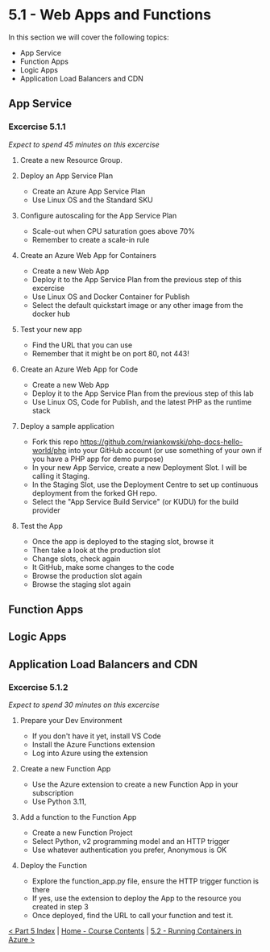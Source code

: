 # 5.1 - Web Apps and Functions

In this section we will cover the following topics:
- App Service
- Function Apps
- Logic Apps
- Application Load Balancers and CDN

## App Service

### Excercise 5.1.1

*Expect to spend 45 minutes on this excercise*

1. Create a new Resource Group.

2. Deploy an App Service Plan
    - Create an Azure App Service Plan
    - Use Linux OS and the Standard SKU

3. Configure autoscaling for the App Service Plan
    - Scale-out when CPU saturation goes above 70%
    - Remember to create a scale-in rule

4. Create an Azure Web App for Containers
    - Create a new Web App
    - Deploy it to the App Service Plan from the previous step of this excercise
    - Use Linux OS and Docker Container for Publish
    - Select the default quickstart image or any other image from the docker hub

5. Test your new app
    - Find the URL that you can use
    - Remember that it might be on port 80, not 443!

6. Create an Azure Web App for Code
    - Create a new Web App
    - Deploy it to the App Service Plan from the previous step of this lab
    - Use Linux OS, Code for Publish, and the latest PHP as the runtime stack

7. Deploy a sample application
    - Fork this repo https://github.com/rwiankowski/php-docs-hello-world/php into your GitHub account (or use something of your own if you have a PHP app for demo purpose)
    - In your new App Service, create a new Deployment Slot. I will be calling it Staging.
    - In the Staging Slot, use the Deployment Centre to set up continuous deployment from the forked GH repo.
    - Select the "App Service Build Service" (or KUDU) for the build provider

8. Test the App
    - Once the app is deployed to the staging slot, browse it
    - Then take a look at the production slot
    - Change slots, check again
    - It GitHub, make some changes to the code
    - Browse the production slot again
    - Browse the staging slot again

## Function Apps

## Logic Apps

## Application Load Balancers and CDN

### Excercise 5.1.2

*Expect to spend 30 minutes on this excercise*

1. Prepare your Dev Environment
    - If you don't have it yet, install VS Code
    - Install the Azure Functions extension
    - Log into Azure using the extension

2. Create a new Function App
    - Use the Azure extension to create a new Function App in your subscription
    - Use Python 3.11,

3. Add a function to the Function App
    - Create a new Function Project
    - Select Python, v2 programming model and an HTTP trigger
    - Use whatever authentication you prefer, Anonymous is OK

4. Deploy the Function
    - Explore the function_app.py file, ensure the HTTP trigger function is there
    - If yes, use the extension to deploy the App to the resource you created in step 3
    - Once deployed, find the URL to call your function and test it.

[< Part 5 Index](./partFiveIndex.md) | [Home - Course Contents](../Contents.md) |  [5.2 - Running Containers in Azure >](./webAppsFunctions.md)
